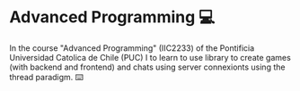 # Advanced Programming 	:computer:

In the course "Advanced Programming" (IIC2233) of the Pontificia Universidad Catolica de Chile (PUC) I to learn to use library to create games (with backend and frontend) and chats using server connexionts using the thread paradigm. :keyboard:
